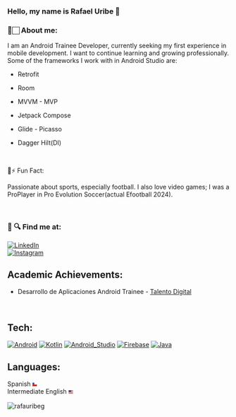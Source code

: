 ### Hello, my name is Rafael Uribe 👋




<h3 align="left">🔹🏻 About me:</h3>


I am an Android Trainee Developer, currently seeking my first experience in mobile development. I want to continue learning and growing professionally. 
Some of the frameworks I work with in Android Studio are:

- Retrofit

- Room

- MVVM - MVP

- Jetpack Compose

- Glide - Picasso

- Dagger Hilt(DI)

</br>

🔹⚡ Fun Fact:

Passionate about sports, especially football. I also love video games; I was a ProPlayer in Pro Evolution Soccer(actual Efootball 2024). 

</br>



<h3 align="left">🔸 🔍 Find me at:</h3>
<p align="left">

[![LinkedIn](https://img.shields.io/badge/LinkedIn-RafaUribeG-0077B5?style=for-the-badge&logo=linkedin&logoColor=white&labelColor=101010)](https://www.linkedin.com/in/rafauribeg/)    
[![Instagram](https://img.shields.io/badge/Instagram-@rafauribeg-E4405F?style=for-the-badge&logo=instagram&logoColor=white&labelColor=101010)](https://www.instagram.com/rafauribeg/?hl=es)
 
 

## Academic Achievements:

- Desarrollo de Aplicaciones Android Trainee - [Talento Digital](https://www.credly.com/badges/0af18ef4-983e-42de-bc95-c7f680cf4c50/linked_in?t=rgetfn)

</br>
  

 

## Tech:

[![Android](https://img.shields.io/badge/Android-3DDC84?style=for-the-badge&logo=android&logoColor=white&labelColor=101010)]()
[![Kotlin](https://img.shields.io/badge/Kotlin-0095D5?style=for-the-badge&logo=kotlin&logoColor=white&labelColor=101010)]()
[![Android_Studio](https://img.shields.io/badge/Android_Studio-3DDC84?style=for-the-badge&logo=android-studio&logoColor=white&labelColor=101010)]()
[![Firebase](https://img.shields.io/badge/Firebase-FFCA28?style=for-the-badge&logo=firebase&logoColor=white&labelColor=101010)]()
[![Java](https://img.shields.io/badge/Java-007396?style=for-the-badge&logo=java&logoColor=white&labelColor=101010)]()
</br>





## Languages:

Spanish  <img src="https://raw.githubusercontent.com/lipis/flag-icons/main/flags/4x3/cl.svg"  width="2%">
</br>
Intermediate English <img src="https://raw.githubusercontent.com/lipis/flag-icons/main/flags/4x3/us.svg" width="2%">

<p><img align="center" src="https://github-readme-stats.vercel.app/api/top-langs?username=RafaUribeG&show_icons=true&locale=en&layout=compact" alt="rafauribeg" /></p>
</br>


